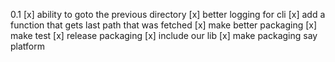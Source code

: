 0.1
[x] ability to goto the previous directory
[x] better logging for cli
[x] add a function that gets last path that was fetched
[x] make better packaging
[x] make test
[x] release packaging
[x] include our lib
[x] make packaging say platform

